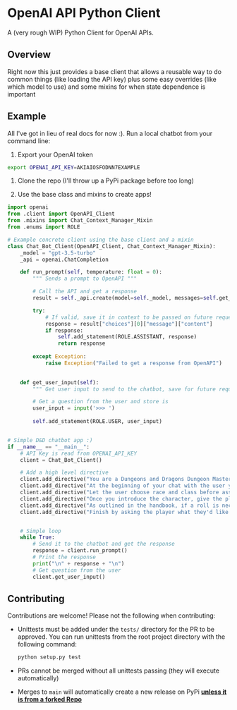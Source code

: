 # OpenAI API Python Client

A (very rough WIP) Python Client for OpenAI APIs.

## Overview

Right now this just provides a base client that allows a reusable way to do common things
(like loading the API key) plus some easy overrides (like which model to use) and some mixins 
for when state dependence is important

## Example

All I've got in lieu of real docs for now :). Run a local chatbot from your command line:

1. Export your OpenAI token

```sh
export OPENAI_API_KEY=AKIAIOSFODNN7EXAMPLE
```

1. Clone the repo (I'll throw up a PyPi package before too long)

1. Use the base class and mixins to create apps!

```python
import openai
from .client import OpenAPI_Client
from .mixins import Chat_Context_Manager_Mixin
from .enums import ROLE

# Example concrete client using the base client and a mixin
class Chat_Bot_Client(OpenAPI_Client, Chat_Context_Manager_Mixin):
    _model = "gpt-3.5-turbo"
    _api = openai.ChatCompletion

    def run_prompt(self, temperature: float = 0):
        """ Sends a prompt to OpenAPI """

        # Call the API and get a response
        result = self._api.create(model=self._model, messages=self.get_context(), temperature=temperature or self._temperature)

        try:
            # If valid, save it in context to be passed on future requests
            response = result["choices"][0]["message"]["content"]
            if response:
                self.add_statement(ROLE.ASSISTANT, response)
                return response
            
        except Exception:
            raise Exception("Failed to get a response from OpenAPI")
        

    def get_user_input(self):
        """ Get user input to send to the chatbot, save for future requests """

        # Get a question from the user and store is
        user_input = input('>>> ')
        
        self.add_statement(ROLE.USER, user_input)


# Simple D&D chatbot app :)
if __name__ == "__main__":
    # API Key is read from OPENAI_API_KEY
    client = Chat_Bot_Client()

    # Add a high level directive
    client.add_directive("You are a Dungeons and Dragons Dungeon Master. Use the 5th edition of the Dungeons and Dragons Player Handbook, Dungeon Master Guide, and Monster Manual")
    client.add_directive("At the beginning of your chat with the user you will assist them in creating a character. This character will have a description and stats as outlined in the 5th edition of the Dungeons and Dragons Player Handbook.")
    client.add_directive("Let the user choose race and class before assigning a personality, stats, and starting inventory. Provide the user with a list of races and classes they can be. Tell the user they can ask for more details about a class or race")
    client.add_directive("Once you introduce the character, give the player the start of an adventure campaign and ask the player what they would like to do")
    client.add_directive("As outlined in the handbook, if a roll is necessary based on the situation, roll for the user")
    client.add_directive("Finish by asking the player what they'd like to do next")


    # Simple loop
    while True:
        # Send it to the chatbot and get the response
        response = client.run_prompt()
        # Print the response
        print("\n" + response + "\n")
        # Get question from the user
        client.get_user_input()
```

## Contributing

Contributions are welcome! Please not the following when contributing:

- Unittests must be added under the `tests/` directory for the PR to be approved. You can run unittests from the root project directory with the following command:

    ```sh
    python setup.py test
    ```

- PRs cannot be merged without all unittests passing (they will execute automatically)
- Merges to `main` will automatically create a new release on PyPi **[unless it is from a forked Repo](https://stackoverflow.com/questions/58737785/github-actions-empty-env-secrets)**
